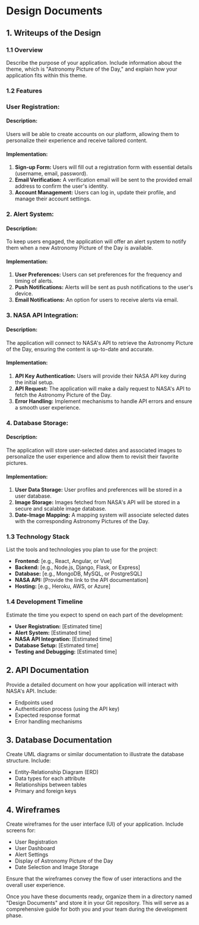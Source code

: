 # Design Documents

## 1. Writeups of the Design

### 1.1 Overview

Describe the purpose of your application. Include information about the theme, which is "Astronomy Picture of the Day," and explain how your application fits within this theme.

### 1.2 Features

### User Registration:

#### Description:
Users will be able to create accounts on our platform, allowing them to personalize their experience and receive tailored content.

#### Implementation:
1. **Sign-up Form:** Users will fill out a registration form with essential details (username, email, password).
2. **Email Verification:** A verification email will be sent to the provided email address to confirm the user's identity.
3. **Account Management:** Users can log in, update their profile, and manage their account settings.

### 2. Alert System:

#### Description:
To keep users engaged, the application will offer an alert system to notify them when a new Astronomy Picture of the Day is available.

#### Implementation:
1. **User Preferences:** Users can set preferences for the frequency and timing of alerts.
2. **Push Notifications:** Alerts will be sent as push notifications to the user's device.
3. **Email Notifications:** An option for users to receive alerts via email.

### 3. NASA API Integration:

#### Description:
The application will connect to NASA's API to retrieve the Astronomy Picture of the Day, ensuring the content is up-to-date and accurate.

#### Implementation:
1. **API Key Authentication:** Users will provide their NASA API key during the initial setup.
2. **API Request:** The application will make a daily request to NASA's API to fetch the Astronomy Picture of the Day.
3. **Error Handling:** Implement mechanisms to handle API errors and ensure a smooth user experience.

### 4. Database Storage:

#### Description:
The application will store user-selected dates and associated images to personalize the user experience and allow them to revisit their favorite pictures.

#### Implementation:
1. **User Data Storage:** User profiles and preferences will be stored in a user database.
2. **Image Storage:** Images fetched from NASA's API will be stored in a secure and scalable image database.
3. **Date-Image Mapping:** A mapping system will associate selected dates with the corresponding Astronomy Pictures of the Day.


### 1.3 Technology Stack

List the tools and technologies you plan to use for the project:

- **Frontend:** [e.g., React, Angular, or Vue]
- **Backend:** [e.g., Node.js, Django, Flask, or Express]
- **Database:** [e.g., MongoDB, MySQL, or PostgreSQL]
- **NASA API:** [Provide the link to the API documentation]
- **Hosting:** [e.g., Heroku, AWS, or Azure]

### 1.4 Development Timeline

Estimate the time you expect to spend on each part of the development:

- **User Registration:** [Estimated time]
- **Alert System:** [Estimated time]
- **NASA API Integration:** [Estimated time]
- **Database Setup:** [Estimated time]
- **Testing and Debugging:** [Estimated time]

## 2. API Documentation

Provide a detailed document on how your application will interact with NASA's API. Include:

- Endpoints used
- Authentication process (using the API key)
- Expected response format
- Error handling mechanisms

## 3. Database Documentation

Create UML diagrams or similar documentation to illustrate the database structure. Include:

- Entity-Relationship Diagram (ERD)
- Data types for each attribute
- Relationships between tables
- Primary and foreign keys

## 4. Wireframes

Create wireframes for the user interface (UI) of your application. Include screens for:

- User Registration
- User Dashboard
- Alert Settings
- Display of Astronomy Picture of the Day
- Date Selection and Image Storage

Ensure that the wireframes convey the flow of user interactions and the overall user experience.

Once you have these documents ready, organize them in a directory named "Design Documents" and store it in your Git repository. This will serve as a comprehensive guide for both you and your team during the development phase.
